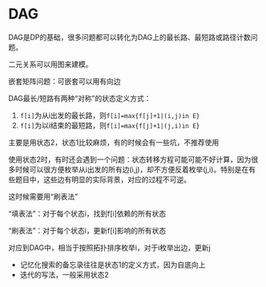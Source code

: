 # DAG

DAG是DP的基础，很多问题都可以转化为DAG上的最长路、最短路或路径计数问题。

二元关系可以用图来建模。

嵌套矩阵问题：可嵌套可以用有向边

DAG最长/短路有两种“对称”的状态定义方式：

1. `f[i]`为从i出发的最长路，则`f[i]=max{f[j]+1|(i,j)in E}`
2. `f[i]`为以i结束的最短路，则`f[i]=max{f[j]+1|(j,i)in E}`

主要是用状态2，状态1比较麻烦，有的时候会有一些坑，不推荐使用

使用状态2时，有时还会遇到一个问题：状态转移方程可能可能不好计算，因为很多时候可以很方便枚举从i出发的所有边(i,j)，却不方便反着枚举(j,i)。特别是在有些题目中，这些边有明显的实际背景，对应的过程不可逆。

这时候需要用“刷表法”

“填表法”：对于每个状态i，找到f[i]依赖的所有状态

“刷表法”：对于每个状态i，更新f[i]影响的所有状态

对应到DAG中，相当于按照拓扑排序枚举i，对于i枚举出边，更新j

- 记忆化搜索的备忘录往往是状态1的定义方式，因为自底向上
- 迭代的写法，一般采用状态2

